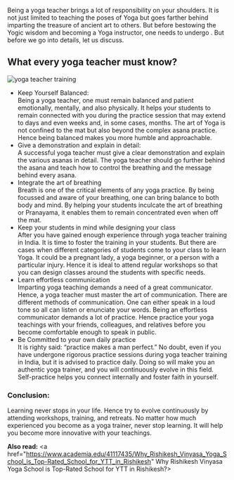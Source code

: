 Being a yoga teacher brings a lot of responsibility on your shoulders. It is not just limited to teaching the poses of Yoga but goes farther behind imparting the treasure of ancient art to others. But before bestowing the Yogic wisdom and becoming a Yoga instructor, one needs to undergo <a href="https://rishikeshvinyasayogaschool.com/yoga-teacher-training-india/" yoga teacher training in India></a>. But before we go into details, let us discuss.
<p><h2>What every yoga teacher must know?</h2></p>
<img src="https://rishikeshvinyasayogaschool.com/wp-content/uploads/2019/05/Various-Styles-of-Yoga-1170x658.jpg" alt="yoga teacher training">
<ul>
  <li>Keep Yourself Balanced:</li> Being a yoga teacher, one must remain balanced and patient emotionally, mentally, and also physically. It helps your students to remain connected with you during the practice session that may extend to days and even weeks and, in some cases, months. The art of Yoga is not confined to the mat but also beyond the complex asana practice. Hence being balanced makes you more humble and approachable.
 
<li>Give a demonstration and explain in detail:</li> A successful yoga teacher must give a clear demonstration and explain the various asanas in detail. The yoga teacher should go further behind the asana and teach how to control the breathing and the message behind every asana. 
 
<li>Integrate the art of breathing</li> Breath is one of the critical elements of any yoga practice. By being focussed and aware of your breathing, one can bring balance to both body and mind. By helping your students inculcate the art of breathing or Pranayama, it enables them to remain concentrated even when off the mat.
 
<li>Keep your students in mind while designing your class</li> After you have gained enough experience through yoga teacher training in India. It is time to foster the training in your students. But there are cases when different categories of students come to your class to learn Yoga. It could be a pregnant lady, a yoga beginner, or a person with a particular injury. Hence it is ideal to attend regular workshops so that you can design classes around the students with specific needs.
 
<li>Learn effortless communication</li> Imparting yoga teaching demands a need of a great communicator. Hence, a yoga teacher must master the art of communication. There are different methods of communication. One can either speak in a loud tone so all can listen or enunciate your words. Being an effortless communicator demands a lot of practice. Hence practice your yoga teachings with your friends, colleagues, and relatives before you become comfortable enough to speak in public. 
 
<li>Be Committed to your own daily practice</li> It is righty said: “practice makes a man perfect.” No doubt, even if you have undergone rigorous practice sessions during yoga teacher training in India, but it is advised to practice daily. Doing so will make you an authentic yoga trainer, and you will continuously evolve in this field. Self-practice helps you connect internally and foster faith in yourself.</ul>

<h3>Conclusion:</h3> 

<p>Learning never stops in your life. Hence try to evolve continuously by attending workshops, training, and retreats. No matter how much experienced you become as a yoga trainer, never stop learning. It will help you become more innovative with your teachings.</p>

<b>Also read:</b>  <a href="https://www.academia.edu/41117435/Why_Rishikesh_Vinyasa_Yoga_School_is_Top-Rated_School_for_YTT_in_Rishikesh" Why Rishikesh Vinyasa Yoga School is Top-Rated School for YTT in Rishikesh?></a>
